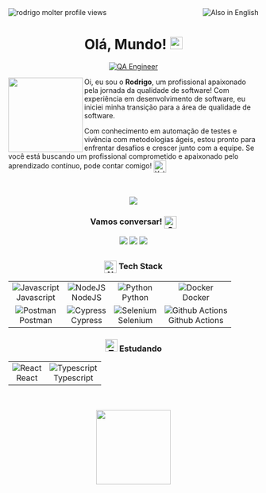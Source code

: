 <div>
  <a href="/README.EN.md"> <img src="https://img.shields.io/badge/Also%20in%20English-F7ED1F?style=for-the-badge&logo=googletranslate&logoColor=%23000000" align="right" alt="Also in English"> </a>
  <img align="left" src="https://komarev.com/ghpvc/?username=rodrigomolter&label=Visitas%20ao%20perfil&color=yellow&style=flat-square" alt="rodrigo molter profile views"/>
</div>
<br>
<div align="center">
  <h1>Olá, Mundo! <img src="https://raw.githubusercontent.com/Tarikul-Islam-Anik/Animated-Fluent-Emojis/master/Emojis/Travel%20and%20places/Globe%20Showing%20Americas.png" alt="Globe Showing Americas" width="25" height="25" /></h1>
  <a href="https://github.com/rodrigomolter"><img src="https://readme-typing-svg.demolab.com?font=Fira+Code&pause=10&color=F7ED1F&center=true&vCenter=true&&repeat=true&random=false&width=435&lines=QA+Engineer;Bug+Hunter" alt="QA Engineer" /></a>  
</div>
<div>
  <img align="left" src="https://github.com/rodrigomolter/rodrigomolter/assets/57466763/7e21bd81-3126-4da4-a6e7-23fcf0399443" width="150px"> 
  <p>Oi, eu sou o <strong>Rodrigo</strong>, um profissional apaixonado pela jornada da qualidade de software! Com experiência em desenvolvimento de software, eu iniciei minha transição para a área de qualidade de software.</p>
  <p>
    Com conhecimento em automação de testes e vivência com metodologias ágeis, estou pronto para enfrentar desafios e crescer junto com a equipe. Se você está buscando um profissional comprometido e apaixonado pelo aprendizado contínuo, pode contar comigo!
    <img src="https://raw.githubusercontent.com/Tarikul-Islam-Anik/Animated-Fluent-Emojis/master/Emojis/Smilies/Yellow%20Heart.png" alt="Yellow Heart" width="25" height="25" align="center"/>
  </p>
</div>
<div align="center">
<br><br>
  <a href="https://github.com/rodrigomolter/portfolio">
    <img src="https://img.shields.io/badge/CONFIRA_MEU_PORTF%C3%93LIO-yellow?style=for-the-badge">
  </a>
  <h3 align="center">Vamos conversar! <img src="https://raw.githubusercontent.com/Tarikul-Islam-Anik/Animated-Fluent-Emojis/master/Emojis/Smilies/Speech%20Balloon.png" alt="Speech Balloon" align="center" width="25" height="25" /></h3>
  <div>
    <a href="https://www.linkedin.com/in/rodrigo-molter/" target="_blank"><img src="https://img.shields.io/badge/LinkedIn-0077B5?style=for-the-badge&logo=linkedin&logoColor=white"/></a>
    <a href="https://wa.me/+5551998832787" target="_blank"><img src="https://img.shields.io/badge/WhatsApp-25D366?style=for-the-badge&logo=whatsapp&logoColor=white" /></a>
    <a href="mailto:rodrigo.molter@gmail.com" target="_blank"><img src="https://img.shields.io/badge/Gmail-D14836?style=for-the-badge&logo=gmail&logoColor=white"/></a>
  </div>
</div>

##

<div align="center">
  <h3><img src="https://raw.githubusercontent.com/Tarikul-Islam-Anik/Animated-Fluent-Emojis/master/Emojis/Smilies/Nerd%20Face.png" alt="Nerd Face" width="25" height="25" align="center"/> Tech Stack</h3>
  <table align="center">
    <tr>
      <td align="center">
        <img src="https://skillicons.dev/icons?i=js&theme=light" alt="Javascript" title="Javascript"><br>Javascript
      </td>
      <td align="center">
        <img src="https://skillicons.dev/icons?i=nodejs&theme=light" alt="NodeJS" title="NodeJS"><br>NodeJS
      </td>
      <td align="center">
        <img src="https://skillicons.dev/icons?i=python&theme=light" alt="Python" title="Python"><br>Python
      </td>
      <td align="center">
        <img src="https://skillicons.dev/icons?i=docker&theme=light" alt="Docker" title="Docker"><br>Docker
      </td>
    </tr>
    <tr>
      <td align="center">
        <img src="https://skillicons.dev/icons?i=postman&theme=light" alt="Postman" title="Postman"><br>Postman
      </td>
      <td align="center">
        <img src="https://skillicons.dev/icons?i=cypress&theme=light" alt="Cypress" title="Cypress"><br>Cypress
      </td>
      <td align="center">
        <img src="https://skillicons.dev/icons?i=selenium&theme=light" alt="Selenium" title="Selenium"><br>Selenium
      </td>
      <td align="center">
        <img src="https://skillicons.dev/icons?i=githubactions&theme=light" alt="Github Actions" title="Github Actions"><br>Github Actions
      </td>
  </table>
  <h3><img src="https://raw.githubusercontent.com/Tarikul-Islam-Anik/Animated-Fluent-Emojis/master/Emojis/Smilies/Thought%20Balloon.png" alt="Thought Balloon" width="25" height="25" /> Estudando </h2></h3>
    <table align="center">
    <tr>
      <td align="center">
        <img src="https://skillicons.dev/icons?i=react&theme=light" alt="React" title="React"><br>React
      </td>
      <td align="center">
        <img src="https://skillicons.dev/icons?i=ts&theme=light" alt="Typescript" title="Typescript"><br>Typescript
      </td>
    </tr>
  </table>
  <br>
  <br>
  <img height="150em" src="https://github-readme-stats-eight-theta.vercel.app/api?username=rodrigomolter&show_icons=true&theme=vision-friendly-dark&include_all_commits=true&count_private=true&locale=pt-br"/>
</div>
